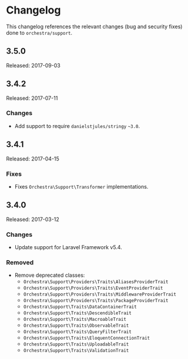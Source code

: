 # Changelog

This changelog references the relevant changes (bug and security fixes) done to `orchestra/support`.

## 3.5.0

Released: 2017-09-03


## 3.4.2

Released: 2017-07-11

### Changes

* Add support to require `danielstjules/stringy` `~3.0`.

## 3.4.1

Released: 2017-04-15

### Fixes

* Fixes `Orchestra\Support\Transformer` implementations.

## 3.4.0

Released: 2017-03-12

### Changes

* Update support for Laravel Framework v5.4.

### Removed

* Remove deprecated classes:
    - `Orchestra\Support\Providers\Traits\AliasesProviderTrait`
    - `Orchestra\Support\Providers\Traits\EventProviderTrait`
    - `Orchestra\Support\Providers\Traits\MiddlewareProviderTrait`
    - `Orchestra\Support\Providers\Traits\PackageProviderTrait`
    - `Orchestra\Support\Traits\DataContainerTrait`
    - `Orchestra\Support\Traits\DescendibleTrait`
    - `Orchestra\Support\Traits\MacroableTrait`
    - `Orchestra\Support\Traits\ObservableTrait`
    - `Orchestra\Support\Traits\QueryFilterTrait`
    - `Orchestra\Support\Traits\EloquentConnectionTrait`
    - `Orchestra\Support\Traits\UploadableTrait`
    - `Orchestra\Support\Traits\ValidationTrait`
